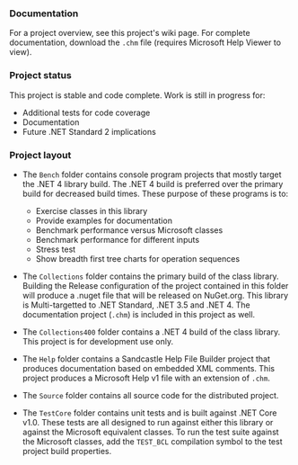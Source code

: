 ### Documentation

For a project overview, see this project's wiki page.
For complete documentation, download the `.chm` file
(requires Microsoft Help Viewer to view).

### Project status

This project is stable and code complete.
Work is still in progress for:

* Additional tests for code coverage
* Documentation
* Future .NET Standard 2 implications

### Project layout

* The `Bench` folder contains console program projects that mostly target the .NET 4 library build.
  The .NET 4 build is preferred over the primary build for decreased build times.
  These purpose of these programs is to:

  * Exercise classes in this library
  * Provide examples for documentation
  * Benchmark performance versus Microsoft classes
  * Benchmark performance for different inputs
  * Stress test
  * Show breadth first tree charts for operation sequences

* The `Collections` folder contains the primary build of the class library.
Building the Release configuration of the project contained in this folder
will produce a .nuget file that will be released on NuGet.org.
This library is Multi-targetted to .NET Standard, .NET 3.5 and .NET 4.
The documentation project (`.chm`) is included in this project as well.

* The `Collections400` folder contains a .NET 4 build of the class library.
  This project is for development use only.

* The `Help` folder contains a Sandcastle Help File Builder project
that produces documentation based on embedded XML comments.
This project produces a Microsoft Help v1 file with an extension of `.chm`.

* The `Source` folder contains all source code for the distributed project.

* The `TestCore` folder contains unit tests and is built against .NET Core v1.0.
These tests are all designed to run against either this library
or against the Microsoft equivalent classes.
To run the test suite against the Microsoft classes,
add the `TEST_BCL` compilation symbol to the test project build properties.